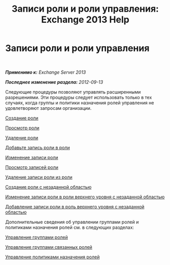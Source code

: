 ﻿---
title: 'Записи роли и роли управления: Exchange 2013 Help'
TOCTitle: Записи роли и роли управления
ms:assetid: 243be502-b3d7-4bb3-8f9b-063ab7a85c02
ms:mtpsurl: https://technet.microsoft.com/ru-ru/library/Dd638097(v=EXCHG.150)
ms:contentKeyID: 50487623
ms.date: 05/22/2018
mtps_version: v=EXCHG.150
ms.translationtype: MT
---

# Записи роли и роли управления

 

_**Применимо к:** Exchange Server 2013_

_**Последнее изменение раздела:** 2012-09-13_

Следующие процедуры позволяют управлять расширенными разрешениями. Эти процедуры следует использовать только в тех случаях, когда группы и политики назначения ролей управления не удовлетворяют запросам организации.

[Создание роли](create-a-role-exchange-2013-help.md)

[Просмотр роли](view-a-role-exchange-2013-help.md)

[Удаление роли](remove-a-role-exchange-2013-help.md)

[Добавьте запись роли в роли](add-a-role-entry-to-a-role-exchange-2013-help.md)

[Изменение записи роли](change-a-role-entry-exchange-2013-help.md)

[Просмотр записей роли](view-role-entries-exchange-2013-help.md)

[Удаление записи роли из роли](remove-a-role-entry-from-a-role-exchange-2013-help.md)

[Создание роли с незаданной областью](create-an-unscoped-role-exchange-2013-help.md)

[Изменение записи роли в роли верхнего уровня с незаданной областью](change-a-role-entry-on-an-unscoped-top-level-role-exchange-2013-help.md)

[Добавление записи роли в роль верхнего уровня с незаданной областью](add-a-role-entry-to-an-unscoped-top-level-role-exchange-2013-help.md)

Дополнительные сведения об управлении группами ролей и политиками назначения ролей см. в следующих разделах:

[Управление группами ролей](manage-role-groups-exchange-2013-help.md)

[Управление группами связанных ролей](manage-linked-role-groups-exchange-2013-help.md)

[Управление политиками назначения ролей](manage-role-assignment-policies-exchange-2013-help.md)

